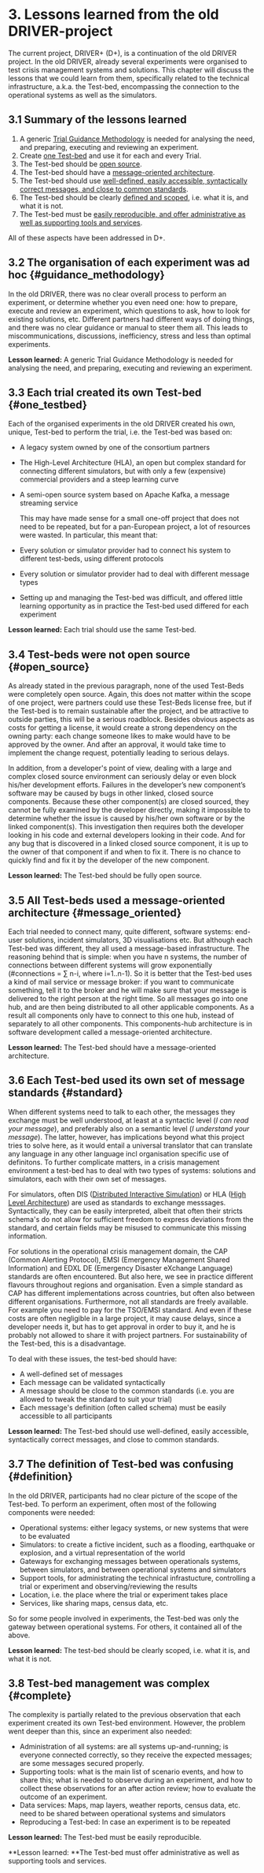 # 3.   Lessons learned from the old DRIVER-project

The current project, DRIVER+ \(D+\), is a continuation of the old DRIVER project. In the old DRIVER, already several experiments were organised to test crisis management systems and solutions. This chapter will discuss the lessons that we could learn from them, specifically related to the technical infrastructure, a.k.a. the Test-bed, encompassing the connection to the operational systems as well as the simulators.

## 3.1   Summary of the lessons learned

1. A generic [Trial Guidance Methodology](#guidance_methodology) is needed for analysing the need, and preparing, executing and reviewing an experiment.
2. Create [one Test-bed](#one_testbed) and use it for each and every Trial.
3. The Test-bed should be [open source](#open_source).
4. The Test-bed should have a [message-oriented architecture](#message_oriented).
5. The Test-bed should use [well-defined, easily accessible, syntactically correct messages, and close to common standards](#standard).
6. The Test-bed should be clearly [defined and scoped](#definition), i.e. what it is, and what it is not.
7. The Test-bed must be [easily reproducible, and offer administrative as well as supporting tools and services](#complete).

All of these aspects have been addressed in D+.

## 3.2   The organisation of each experiment was ad hoc {#guidance_methodology}

In the old DRIVER, there was no clear overall process to perform an experiment, or determine whether you even need one: how to prepare, execute and review an experiment, which questions to ask, how to look for existing solutions, etc. Different partners had different ways of doing things, and there was no clear guidance or manual to steer them all. This leads to miscommunications, discussions, inefficiency, stress and less than optimal experiments.

**Lesson learned:** A generic Trial Guidance Methodology is needed for analysing the need, and preparing, executing and reviewing an experiment.

## 3.3   Each trial created its own Test-bed {#one_testbed}

Each of the organised experiments in the old DRIVER created his own, unique, Test-bed to perform the trial, i.e. the Test-bed was based on:

* A legacy system owned by one of the consortium partners
* The High-Level Architecture \(HLA\), an open but complex standard for connecting different simulators, but with only a few \(expensive\) commercial providers and a steep learning curve
* A semi-open source system based on Apache Kafka, a message streaming service

  This may have made sense for a small one-off project that does not need to be repeated, but for a pan-European project, a lot of resources were wasted. In particular, this meant that:

* Every solution or simulator provider had to connect his system to different test-beds, using different protocols

* Every solution or simulator provider had to deal with different message types

* Setting up and managing the Test-bed was difficult, and offered little learning opportunity as in practice the Test-bed used differed for each experiment

**Lesson learned:** Each trial should use the same Test-bed.

## 3.4   Test-beds were not open source {#open_source}

As already stated in the previous paragraph, none of the used Test-Beds were completely open source. Again, this does not matter within the scope of one project, were partners could use these Test-Beds license free, but if the Test-bed is to remain sustainable after the project, and be attractive to outside parties, this will be a serious roadblock. Besides obvious aspects as costs for getting a license, it would create a strong dependency on the owning party: each change someone likes to make would have to be approved by the owner. And after an approval, it would take time to implement the change request, potentially leading to serious delays.

In addition, from a developer's point of view, dealing with a large and complex closed source environment can seriously delay or even block his/her development efforts. Failures in the developer’s new component’s software may be caused by bugs in other linked, closed source components. Because these other component\(s\) are closed sourced, they cannot be fully examined by the developer directly, making it impossible to determine whether the issue is caused by his/her own software or by the linked component\(s\). This investigation then requires both the developer looking in his code and external developers looking in their code. And for any bug that is discovered in a linked closed source component, it is up to the owner of that component if and when to fix it. There is no chance to quickly find and fix it by the developer of the new component.

**Lesson learned:** The Test-bed should be fully open source.

## 3.5   All Test-beds used a message-oriented architecture {#message_oriented}

Each trial needed to connect many, quite different, software systems: end-user solutions, incident simulators, 3D visualisations etc. But although each Test-bed was different, they all used a message-based infrastructure. The reasoning behind that is simple: when you have n systems, the number of connections between different systems will grow exponentially \(\#connections = ∑ n-i, where i=1..n-1\). So it is better that the Test-bed uses a kind of mail service or message broker: if you want to communicate something, tell it to the broker and he will make sure that your message is delivered to the right person at the right time. So all messages go into one hub, and are then being distributed to all other applicable components. As a result all components only have to connect to this one hub, instead of separately to all other components. This components-hub architecture is in software development called a message-oriented architecture.

**Lesson learned:** The Test-bed should have a message-oriented architecture.

## 3.6   Each Test-bed used its own set of message standards {#standard}

When different systems need to talk to each other, the messages they exchange must be well understood, at least at a syntactic level \(_I can read your message_\), and preferably also on a semantic level \(_I understand your message_\). The latter, however, has implications beyond what this project tries to solve here, as it would entail a universal translator that can translate any language in any other language incl organisation specific use of definitons. To further complicate matters, in a crisis management environment a test-bed has to deal with two types of systems: solutions and simulators, each with their own set of messages.

For simulators, often DIS \([Distributed Interactive Simulation](https://en.wikipedia.org/wiki/Distributed_Interactive_Simulation)\) or HLA \([High Level Architecture](https://en.wikipedia.org/wiki/High-level_architecture)\) are used as standards to exchange messsages. Syntactically, they can be easily interpreted, albeit that often their stricts schema's do not allow for sufficient freedom to express deviations from the standard, and certain fields may be misused to communicate this missing information.

For solutions in the operational crisis management domain, the CAP \(Common Alerting Protocol\), EMSI \(Emergency Management Shared Information\) and EDXL DE \(Emergency Disaster eXchange Language\) standards are often encountered. But also here, we see in practice different flavours throughout regions and organisation. Even a simple standard as CAP has different implementations across countries, but often also between different organisations. Furthermore, not all standards are freely available. For example you need to pay for the TSO/EMSI standard. And even if these costs are often negligible in a large project, it may cause delays, since a developer needs it, but has to get approval in order to buy it, and he is probably not allowed to share it with project partners. For sustainability of the Test-bed, this is a disadvantage.

To deal with these issues, the test-bed should have:

* A well-defined set of messages
* Each message can be validated syntactically
* A message should be close to the common standards \(i.e. you are allowed to tweak the standard to suit your trial\)
* Each message's definition \(often called schema\) must be easily accessible to all participants

**Lesson learned:** The Test-bed should use well-defined, easily accessible, syntactically correct messages, and close to common standards.

## 3.7   The definition of Test-bed was confusing {#definition}

In the old DRIVER, participants had no clear picture of the scope of the Test-bed. To perform an experiment, often most of the following components were needed:

* Operational systems: either legacy systems, or new systems that were to be evaluated
* Simulators: to create a fictive incident, such as a flooding, earthquake or explosion, and a virtual representation of the world
* Gateways for exchanging messages between operationals systems, between simulators, and between operational systems and simulators
* Support tools, for administrating the technical infrastucture, controlling a trial or experiment and observing/reviewing the results
* Location, i.e. the place where the trial or experiment takes place
* Services, like sharing maps, census data, etc.

So for some people involved in experiments, the Test-bed was only the gateway between operational systems. For others, it contained all of the above.

**Lesson learned:** The test-bed should be clearly scoped, i.e. what it is, and what it is not.

## 3.8   Test-bed management was complex {#complete}

The complexity is partially related to the previous observation that each experiment created its own Test-bed environment. However, the problem went deeper than this, since an experiment also needed:

* Administration of all systems: are all systems up-and-running; is everyone connected correctly, so they receive the expected messages; are some messages secured properly.
* Supporting tools: what is the main list of scenario events, and how to share this; what is needed to observe during an experiment, and how to collect these observations for an after action review; how to evaluate the outcome of an experiment.
* Data services: Maps, map layers, weather reports, census data, etc. need to be shared between operational systems and simulators
* Reproducing a Test-bed: In case an experiment is to be repeated

**Lesson learned:** The Test-bed must be easily reproducible.

**Lesson learned: **The Test-bed must offer administrative as well as supporting tools and services.


